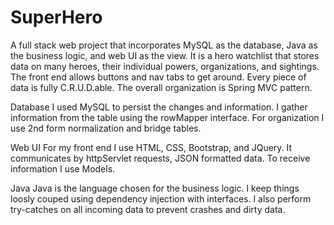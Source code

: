 # SuperHero
A full stack web project that incorporates MySQL as the database, Java as the business logic, and web UI as the view.  It is a hero watchlist that stores data on many heroes, their individual powers, organizations, and sightings.  The front end allows buttons and nav tabs to get around.  Every piece of data is fully C.R.U.D.able.  The overall organization is Spring MVC pattern.

<bold> Database </bold>
I used MySQL to persist the changes and information. I gather information from the table using the rowMapper interface.  For organization I use 2nd form normalization and bridge tables.

<bold> Web UI </bold>
For my front end I use HTML, CSS, Bootstrap, and JQuery.  It communicates by httpServlet requests, JSON formatted data.  To receive information I use Models.

<bold> Java </bold>
Java is the language chosen for the business logic.  I keep things loosly couped using dependency injection with interfaces.  I also perform try-catches on all incoming data to prevent crashes and dirty data.
